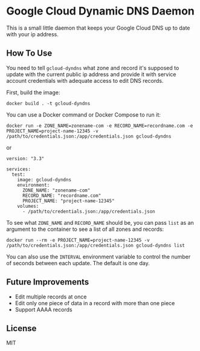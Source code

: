 # Google Cloud Dynamic DNS Daemon

This is a small little daemon that keeps your Google Cloud DNS up to date with your ip address.

## How To Use

You need to tell `gcloud-dyndns` what zone and record it's supposed to update with the current public ip address and provide it with service account credentials with adequate access to edit DNS records.

First, build the image:
```
docker build . -t gcloud-dyndns
```

You can use a Docker command or Docker Compose to run it:
```
docker run -e ZONE_NAME=zonename-com -e RECORD_NAME=recordname.com -e PROJECT_NAME=project-name-12345 -v /path/to/credentials.json:/app/credentials.json gcloud-dyndns 
```

or

```
version: "3.3"

services:
  test:
    image: gcloud-dyndns
    environment:
      ZONE_NAME: "zonename-com"
      RECORD_NAME: "recordname.com"
      PROJECT_NAME: "project-name-12345"
    volumes:
      - /path/to/credentials.json:/app/credentials.json
```

To see what `ZONE_NAME` and `RECORD_NAME` should be, you can pass `list` as an argument to the container to see a list of all zones and records:

```
docker run --rm -e PROJECT_NAME=project-name-12345 -v /path/to/credentials.json:/app/credentials.json gcloud-dyndns list
```

You can also use the `INTERVAL` environment variable to control the number of seconds between each update. The default is one day.

## Future Improvements
 - Edit multiple records at once
 - Edit only one piece of data in a record with more than one piece
 - Support AAAA records

## License
MIT